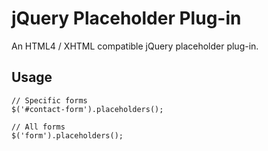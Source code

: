 # jQuery Placeholder Plug-in

An HTML4 / XHTML compatible jQuery placeholder plug-in.

## Usage

    // Specific forms
    $('#contact-form').placeholders();

    // All forms
    $('form').placeholders();